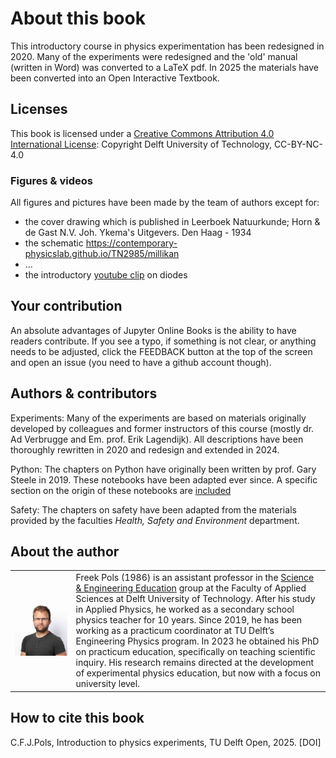 # About this book

This introductory course in physics experimentation has been redesigned in 2020. Many of the experiments were redesigned and the 'old' manual (written in Word) was converted to a LaTeX pdf. In 2025 the materials have been converted into an Open Interactive Textbook. 

## Licenses

This book is licensed under a [Creative Commons Attribution 4.0 International License](https://creativecommons.org/licenses/by-nc/4.0/): Copyright Delft University of Technology, CC-BY-NC-4.0 

### Figures & videos

All figures and pictures have been made by the team of authors except for: 
* the cover drawing which is published in Leerboek Natuurkunde; Horn \& de Gast N.V. Joh. Ykema's Uitgevers. Den Haag - 1934 
* the schematic https://contemporary-physicslab.github.io/TN2985/millikan
* ... 
* the introductory [youtube clip](https://contemporary-physicslab.github.io/TN2985/boltzmann) on diodes 



## Your contribution
An absolute advantages of Jupyter Online Books is the ability to have readers contribute. If you see a typo, if something is not clear, or anything needs to be adjusted, click the FEEDBACK button at the top of the screen and open an issue (you need to have a github account though).

## Authors & contributors
Experiments: Many of the experiments are based on materials originally developed by colleagues and former instructors of this course (mostly dr. Ad Verbrugge and Em. prof. Erik Lagendijk). All descriptions have been thoroughly rewritten in 2020 and redesign and extended in 2024. 

Python: The chapters on Python have originally been written by prof. Gary Steele in 2019. These notebooks have been adapted ever since. A specific section on the origin of these notebooks are [included](/chapters/MU/External/FYPLC/README.md)

Safety: The chapters on safety have been adapted from the materials provided by the faculties *Health, Safety and Environment* department.

## About the author
| | |
| --- | --- |
|![](figures/Freek.jpg) | Freek Pols (1986) is an assistant professor in the [Science & Engineering Education](https://www.tudelft.nl/en/faculty-of-applied-sciences/about-faculty/departments/science-engineering-education-seed) group at the Faculty of Applied Sciences at Delft University of Technology. After his study in Applied Physics, he worked as a secondary school physics teacher for 10 years. Since 2019, he has been working as a practicum coordinator at TU Delft’s Engineering Physics program. In 2023 he obtained his PhD on practicum education, specifically on teaching scientific inquiry. His research remains directed at the development of experimental physics education, but now with a focus on university level.|


## How to cite this book
C.F.J.Pols, Introduction to physics experiments, TU Delft Open, 2025. [DOI]


